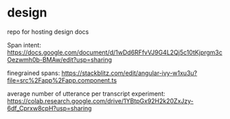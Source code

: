 # design
repo for hosting design docs

Span intent: https://docs.google.com/document/d/1wDd6RFfvVJ9G4L2Qj5c10tKjprgm3cOezwmh0b-BMAw/edit?usp=sharing

finegrained spans: https://stackblitz.com/edit/angular-ivy-w1xu3u?file=src%2Fapp%2Fapp.component.ts

average number of utterance per transcript experiment: https://colab.research.google.com/drive/1YBtpGx92H2k20ZxJzy-6df_Cprxw8cpH?usp=sharing
